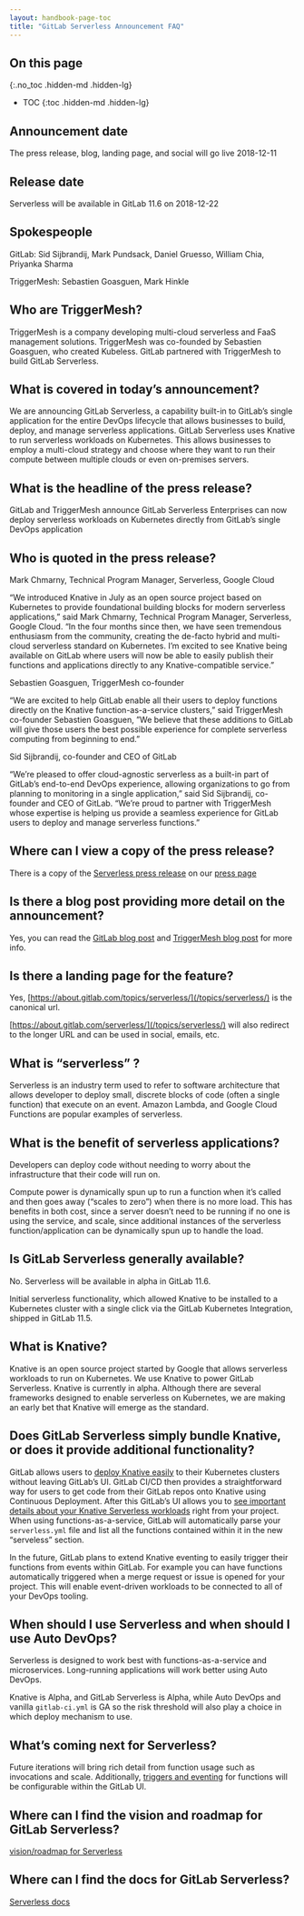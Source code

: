 ```yaml
---
layout: handbook-page-toc
title: "GitLab Serverless Announcement FAQ"
---
```


## On this page
{:.no_toc .hidden-md .hidden-lg}

- TOC
{:toc .hidden-md .hidden-lg}

## Announcement date

The press release, blog, landing page, and social will go live 2018-12-11

## Release date

Serverless will be available in GitLab 11.6 on 2018-12-22

## Spokespeople 

GitLab: Sid Sijbrandij, Mark Pundsack, Daniel Gruesso, William Chia, Priyanka Sharma

TriggerMesh: Sebastien Goasguen, Mark Hinkle 

## Who are TriggerMesh? 

TriggerMesh is a company developing multi-cloud serverless and FaaS management solutions. TriggerMesh was co-founded by Sebastien Goasguen, who created Kubeless. GitLab partnered with TriggerMesh to build GitLab Serverless. 

## What is covered in today’s announcement?

We are announcing GitLab Serverless, a capability built-in to GitLab’s single application for the entire DevOps lifecycle that allows businesses to build, deploy, and manage serverless applications. GitLab Serverless uses Knative to run serverless workloads on Kubernetes. This allows businesses to employ a multi-cloud strategy and choose where they want to run their compute between multiple clouds or even on-premises servers. 

## What is the headline of the press release?
GitLab and TriggerMesh announce GitLab Serverless
Enterprises can now deploy serverless workloads on Kubernetes directly from GitLab’s single DevOps application

## Who is quoted in the press release?

Mark Chmarny, Technical Program Manager, Serverless, Google Cloud

“We introduced Knative in July as an open source project based on Kubernetes to provide foundational building blocks for modern serverless applications,” said Mark Chmarny, Technical Program Manager, Serverless, Google Cloud. “In the four months since then, we have seen tremendous enthusiasm from the community, creating the de-facto hybrid and multi-cloud serverless standard on Kubernetes. I’m excited to see Knative being available on GitLab where users will now be able to easily publish their functions and applications directly to any Knative-compatible service.”

Sebastien Goasguen, TriggerMesh co-founder

“We are excited to help GitLab enable all their users to deploy functions directly on the Knative function-as-a-service clusters,” said TriggerMesh co-founder Sebastien Goasguen, ”We believe that these additions to GitLab will give those users the best possible experience for complete serverless computing from beginning to end.”

Sid Sijbrandij, co-founder and CEO of GitLab

“We’re pleased to offer cloud-agnostic serverless as a built-in part of GitLab’s end-to-end DevOps experience, allowing organizations to go from planning to monitoring in a single application,” said Sid Sijbrandij, co-founder and CEO of GitLab. “We’re proud to partner with TriggerMesh whose expertise is helping us provide a seamless experience for GitLab users to deploy and manage serverless functions.”


## Where can I view a copy of the press release?

There is a copy of the [Serverless press release](/press/releases/2018-12-11-gitlab-and-triggermesh-announce-gitlab-serverless.html) on our [press page](/press/)

## Is there a blog post providing more detail on the announcement?

Yes, you can read the [GitLab blog post](/blog/2018/12/11/introducing-gitlab-serverless/) and [TriggerMesh blog post](https://triggermesh.com/2018/12/11/gitlab-and-triggermesh-partnership/) for more info. 

## Is there a landing page for the feature?

Yes, [https://about.gitlab.com/topics/serverless/](/topics/serverless/) is the canonical url.

[https://about.gitlab.com/serverless/](/topics/serverless/) will also redirect to the longer URL and can be used in social, emails, etc.

## What is “serverless” ? 

Serverless is an industry term used to refer to software architecture that allows developer to deploy small, discrete blocks of code (often a single function) that execute on an event. Amazon Lambda, and Google Cloud Functions are popular examples of serverless. 

## What is the benefit of serverless applications? 

Developers can deploy code without needing to worry about the infrastructure that their code will run on. 

Compute power is dynamically spun up to run a function when it’s called and then goes away (“scales to zero”) when there is no more load.  This has benefits in both cost, since a server doesn’t need to be running if no one is using the service, and scale, since additional instances of the serverless function/application can be dynamically spun up to handle the load. 

## Is GitLab Serverless generally available?

No. Serverless will be available in alpha in GitLab 11.6.

Initial serverless functionality, which allowed Knative to be installed to a Kubernetes cluster with a single click via the GitLab Kubernetes Integration, shipped in GitLab 11.5. 

## What is Knative? 

Knative is an open source project started by Google that allows serverless workloads to run on Kubernetes. We use Knative to power GitLab Serverless. Knative is currently in alpha. Although there are several frameworks designed to enable serverless on Kubernetes, we are making an early bet that Knative will emerge as the standard. 

## Does GitLab Serverless simply bundle Knative, or does it provide additional functionality? 

GitLab allows users to [deploy Knative easily](https://docs.gitlab.com/ee/user/project/clusters/serverless/#installing-knative-via-gitlabs-kubernetes-integration) to their Kubernetes clusters without leaving GitLab’s UI. GitLab CI/CD then provides a straightforward way for users to get code from their GitLab repos onto Knative using Continuous Deployment. After this GitLab’s UI allows you to [see important details about your Knative Serverless workloads](https://gitlab.com/gitlab-org/gitlab-ce/issues/43959) right from your project. When using functions-as-a-service, GitLab will automatically parse your `serverless.yml` file and list all the functions contained within it in the new “serveless” section. 

In the future, GitLab plans to extend Knative eventing to easily trigger their functions from events within GitLab. For example you can have functions automatically triggered when a merge request or issue is opened for your project. This will enable event-driven workloads to be connected to all of your DevOps tooling.

## When should I use Serverless and when should I use Auto DevOps? 

Serverless is designed to work best with functions-as-a-service and microservices. 
Long-running applications will work better using Auto DevOps.

Knative is Alpha, and GitLab Serverless is Alpha, while Auto DevOps and vanilla `gitlab-ci.yml` is GA so the risk threshold will also play a choice in which deploy mechanism to use. 

## What’s coming next for Serverless? 

Future iterations will bring rich detail from function usage such as invocations and scale. Additionally, [triggers and eventing](https://gitlab.com/gitlab-org/gitlab-ce/issues/55120) for functions will be configurable within the GitLab UI.

## Where can I find the vision and roadmap for GitLab Serverless? 

[vision/roadmap for Serverless](https://gitlab.com/groups/gitlab-org/-/epics/155)

## Where can I find the docs for GitLab Serverless? 

[Serverless docs](https://docs.gitlab.com/ee/user/project/clusters/serverless/)
